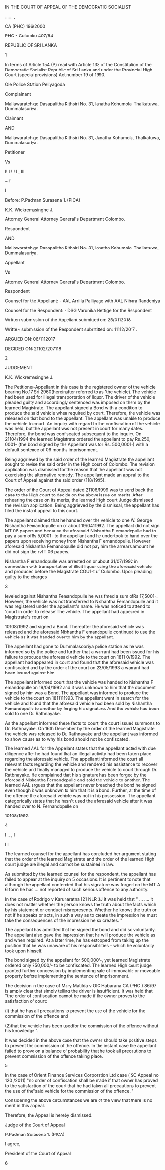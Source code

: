 IN THE COURT OF APPEAL OF THE DEMOCRATIC SOCIALIST

...... ,

CA (PHC) 196/2000

PHC - Colombo 407/94

REPUBLIC OF SRI LANKA

1

In terms of Article 154 (P) read with Article 138 of the Constitution of the Democratic Socialist Republic of Sri Lanka and under the Provincial High Court (special provisions) Act number 19 of 1990.

Ole Police Station Peliyagoda

Complainant

Mallawaratchige Dasapalitha Kithsiri No. 31, lanatha Kohumola, Thalkatuwa, Dummalasuriya.

Claimant

AND

Mallawaratchige Dasapalitha Kithsiri No. 31, Janatha Kohumola, Thalkatuwa, Dummalasuriya.

Petitioner

Vs

I! I ! ! I , III

~ f

I

Before: P.Padman Surasena 1. (PICA)

K.K. Wickremasinghe J.

Attorney General Attorney General's Department Colombo.

Respondent

AND

Mallawaratchige Dasapalitha Kithsiri No. 31, lanatha Kohumola, Thalkatuwa, Dummalasuriya.

Appellant

Vs

Attorney General Attorney General's Department Colombo.

Respondent

Counsel for the Appellant: - AAL Arriila Palliyage with AAL Nihara Randeniya

Counsel for the Respondent: - DSG Varunika Hettige for the Respondent

Written submission of the Appellant submitted on: 25/0112018

Writte~ submission of the Respondent subrrtitted on: 11112/2017 .

ARGUED ON: 06/1112017

DECIDED ON: 21102/207118

2

JUDGEMENT

K.K. Wickremasinghe J.

The Petitioner-Appellant in this case is the registered owner of the vehicle bearing No.17 Sri 2960(hereinafter referred to as 'the vehicle). The vehicle had been used for illegal transportation of liquor. The driver of the vehicle pleaded guilty and accordingly sentenced was imposed on them by the learned Magistrate. The appellant signed a Bond with a condition to produce the said vehicle when required by court. Therefore, the vehicle was released on that bond to the appellant. The appellant was unable to produce the vehicle to court. An inquiry with regard to the confiscation of the vehicle was held, but the appellant was not present in court for many dates. Therefore, the bond was confiscated subsequent to the inquiry. On 21104/1994 the learned Magistrate ordered the appellant to pay Rs.250, 0001- (the bond signed by the Appellant was for Rs. 500,0001-) with a default sentence of 06 months imprisonment.

Being aggrieved by the said order of the learned Magistrate the appellant sought to revise the said order in the High court of Colombo. The revision application was dismissed for the reason that the appellant was not exercising the alternative remedy. The appellant made an appeal to the Court of Appeal against the said order (118/1995).

The order of the Court of Appeal dated 21106/1999 was to send back the case to the High court to decide on the above issue on merits. After rehearing the case on its merits, the learned High court Judge dismissed the revision application. Being aggrieved by the dismissal, the appellant has filed the instant appeal to this court.

The appellant claimed that he handed over the vehicle to one W. George Nishantha Femandopulle on or about 19/0411992. The appellant did not sign MT 06 papers and because the aforesaid Nishantha F emandopulle had to pay a sum ofRs 5,0001- to the appellant and he undertook to hand over the papers upon receiving money from Nishantha F ernandopulle. However aforesaid Nishantha Femandopulle did not pay him the arrears amount he did not sign the rvfT 06 papers.

Nishantha F ernandopulle was arrested on or about 31/07/1992 in connection with transportation of illicit liquor using the aforesaid vehicle and produced before the Magistrate COU1-t uf Culombo. Upon pleading guilty to the charges

3

leveled against Nishantha Femandopulle he was fmed a sum ofRs 17,5001-. However, the vehicle was not transferred to Nishantha Femandopulle and it was registered under the appellant's name. He was noticed to attend to 'court in order to release'The vehicle. The appellant had appeared in Magistrate's court on

10108/1992 and signed a Bond. Thereafter the aforesaid vehicle was released and the aforesaid Nishantha F emandopulle continued to use the vehicle as it was handed over to him by the appellant.

The appellant had gone to Dummalasooriya police station as he was informed so by the police and further that a warrant had been issued for his failure to produce the aforesaid vehicle to the court on 1811 0/1992. The appellant had appeared in court and found that the aforesaid vehicle was confiscated and by the order of the court on 23/05/1993 a warrant had been issued against him.

The appellant informed court that the vehicle was handed to Nishantha F emandopulle on 19/04/1992 and it was unknown to him that the document signed by him was a Bond. The appellant was informed to produce the vehicle to the court on 1811111993. The appellant went in search for the vehicle and found that the aforesaid vehicle had been sold by Nishantha Femandopulle to another by forging his signature. And the vehicle has been sold to one Dr. Rathnayake.

As the appellant informed these facts to court, the court issued summons to Dr. Rathnayake. On 16th December by the order of the learned Magistrate the vehicle was released to Dr. Rathnayake and the appellant was informed to show cause as to why his bond should not be confiscated.

The learned AAL for the Appellant states that the appellant acted with due diligence after he had found that an illegal activity had been taken place regarding the aforesaid vehicle. The appellant informed the court all relevant facts regarding the vehicle and rendered his assistance to recover the vehicle and finally managed to produce the vehicle to court through Dr. Ratbnayake. He complained that his signature has been forged by the aforesaid Nishantha Fernandopulle and sold the vehicle to another. The learned AAL argues that the appellant never breached the bond he signed even though it was unknown to him that it is a bond. Further, at the time of the offence the aforesaid vehicle was not in his possession. The appellant categorically states that he hasn't used the aforesaid vehicle after it was handed over to N. Fernandopulle on

10108/1992.

4

I .. , I

I I

The learned counsel for the appellant has concluded her argument stating that the order of the learned Magistrate and the order of the learned High court judge are illegal and cannot be sustained in law.

As submitted by the learned counsel for the respondent, the appellant has failed to appear at the inquiry on 5 occasions. It is pertinent to note that although the appellant contended that his signature was forged on the MT A 6 form he had ... not reported of such serious offence to any authority.

In the case of Rodrigo v Karunaratna [21 NLR 3J it was held that " ... .... it does not matter whether the person knows the truth about the facts which by his statement or conduct misrepresents. Whether he knows the truth or not if he speaks or acts, in such a way as to create the impression he must take the consequences of the impression he so creates. "

The appellant has admitted that he signed the bond and did so voluntarily. The appellant also gave the impression that he will produce the vehicle as and when required. At a later time, he has estopped from taking up the position that he was unaware of his responsibilities - which he voluntarily took upon himself.

The bond signed by the appellant for 500,000/-, yet learned Magistrate ordered only 250,000/- to be confiscated. The learned High court judge granted further concession by implementing sale of immovable or moveable property before implementing the sentence of imprisonment.

The decision in the case of Mary Matilda v OIC Habarana CA (PHC ) 86/97 is amply clear that simply telling the driver is insufficient. It was held that "the order of confiscation cannot be made if the owner proves to the satisfaction of court:

(l) that he has all precautions to prevent the use of the vehicle for the commission of the offence and

(2)that the vehicle has been usedfor the commission of the offence without his knowledge ".

It was decided in the above case that the owner should take positive steps to prevent the commission of the offence. In the instant case the appellant failed to prove on a balance of probability that he took all precautions to prevent commission of the offence taking place.

5

In the case of Orient Finance Services Corporation Ltd case ( SC Appeal no 120 /2011) "no order of confiscation shall be made if that owner has proved to the satisfaction of the court that he had taken all precautions to prevent the use of the"said vehicle for the commission of the offence. "

Considering the above circumstances we are of the view that there is no merit in this appeal.

Therefore, the Appeal is hereby dismissed.

Judge of the Court of Appeal

P.Padman Surasena 1. (PICA)

I agree,

President of the Court of Appeal

6